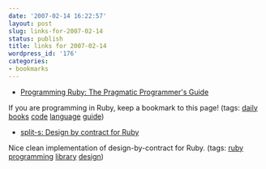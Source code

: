```yaml
---
date: '2007-02-14 16:22:57'
layout: post
slug: links-for-2007-02-14
status: publish
title: links for 2007-02-14
wordpress_id: '176'
categories:
- bookmarks
---
```




  * [Programming Ruby: The Pragmatic Programmer's Guide](http://www.rubycentral.com/book/)




If you are programming in Ruby, keep a bookmark to this page! (tags: [daily](http://del.icio.us/eob/daily) [books](http://del.icio.us/eob/books) [code](http://del.icio.us/eob/code) [language](http://del.icio.us/eob/language) [guide](http://del.icio.us/eob/guide))





  * [split-s: Design by contract for Ruby](http://split-s.blogspot.com/2006/02/design-by-contract-for-ruby.html)




Nice clean implementation of design-by-contract for Ruby. (tags: [ruby](http://del.icio.us/eob/ruby) [programming](http://del.icio.us/eob/programming) [library](http://del.icio.us/eob/library) [design](http://del.icio.us/eob/design))






